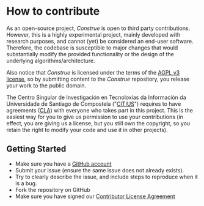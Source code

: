 # How to contribute
As an open-source project, *Construe* is open to third party contributions. However, this is a highly experimental project, mainly developed with research purposes, and cannot (yet) be considered an end-user software. Therefore, the codebase is susceptible to major changes that would substantially modify the provided functionality or the design of the underlying algorithms/architecture.

Also notice that *Construe* is licensed under the terms of the [AGPL v3 license](LICENSE), so by submitting content to the *Construe* repository, you release your work to the public domain.

The Centro Singular de Investigación en Tecnoloxías da Información da Universidade de Santiago de Compostela ("[CITIUS](https://citius.usc.es/)") requires to have agreements ([CLA](https://www.clahub.com/agreements/citiususc/construe)) with everyone who takes part in this project. This is the easiest way for you to give us permission to use your contributions (in effect, you are giving us a license, but you still own the copyright, so you retain the right to modify your code and use it in other projects).

## Getting Started

 * Make sure you have a [GitHub account](https://github.com/signup/free)
 * Submit your issue (ensure the same issue does not already exists).
 * Try to clearly describe the issue, and include steps to reproduce when it is a bug.
 * Fork the repository on GitHub
 * Make sure you have signed our [Contributor License Agreement](https://www.clahub.com/agreements/citiususc/construe)

 
